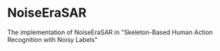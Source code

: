 # NoiseEraSAR
The implementation of NoiseEraSAR in "Skeleton-Based Human Action Recognition with Noisy Labels"
